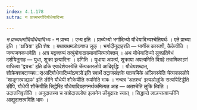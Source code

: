 ```yaml
---
index: 4.1.178
sutra: न प्राच्यभर्गादियौधेयादिभ्यः

---
```

_न प्राच्यभर्गादियौधेयादिभ्यः_ - न प्राच्य । एभ्य इति । प्राच्येभ्यो भर्गादिभ्यो यौधेयादिभ्यश्चेतियर्थः । एते प्राच्या इति । 'क्षत्रिया' इति शेषः । यथायथमञोऽणश्च लुक् । भर्गादीनुदाहरति — भार्गीस कारूशी, कैकेयीति । जन्यजनकभावेति । अत्र यद्वक्तव्यं तत्पुंयोगादाख्याया॑मित्यत्रोक्तम् । अथ यौधेयादिभ्यो लुक्प्रतिषेधं दर्शयितुमाह — युधा, शुक्रा इत्यादिना । ढगिति । युधाया अपत्यं, शुक्राया अपत्यमिति विग्रहे तन्नामिकाऽणं बाधित्वा 'द्व्यचः' इति ढकि एयादेशेयस्येति चे॑त्यकारलोपे आदिवृद्धिः । यौधेयशब्दात्, शौक्रेयशबदाच्चपर्ाआदियौधेयादिभ्योऽणञौ॑ इति स्वार्थे तद्राजसंज्ञके पाञ्चमिके अञियस्येति चे॑त्यकारलोपे 'शाङ्र्गरवाद्यञः' इति ङीनि यौधेयी शौक्रेयीति रूपमिति भावः । नन्वत्र 'अतश्च' इत्यञोलुकि सत्यपिटिड्ढे॑ति ङीपि, यौधेयी शौक्रेयीति सिद्धेरिह यौधेयादिग्रहणनर्थकमित्यत आह — अतश्चेति लुकि त्विति । उदात्तनिवृत्तीति । अनुदात्तस्य च यत्रोदात्तलोपः॑ इत्यनेन ङीबुदात्तः स्यात् । सिद्धान्ते त्वञन्तत्वान्ङीनि आद्युदात्तत्वमिति भावः । 